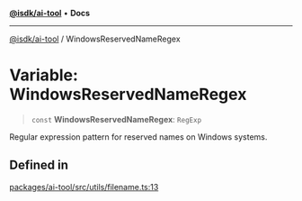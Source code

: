 [**@isdk/ai-tool**](../README.md) • **Docs**

***

[@isdk/ai-tool](../globals.md) / WindowsReservedNameRegex

# Variable: WindowsReservedNameRegex

> `const` **WindowsReservedNameRegex**: `RegExp`

Regular expression pattern for reserved names on Windows systems.

## Defined in

[packages/ai-tool/src/utils/filename.ts:13](https://github.com/isdk/ai-tool.js/blob/e324043799402aa2caa41711a9168487ab85c166/src/utils/filename.ts#L13)
